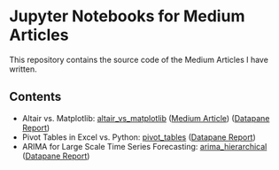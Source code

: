 # Jupyter Notebooks for Medium Articles

This repository contains the source code of the Medium Articles I have written.

## Contents

* Altair vs. Matplotlib: [altair_vs_matplotlib](altair_vs_matplotlib) ([Medium Article](https://towardsdatascience.com/altair-vs-matplotlib-69ac4979d112?sk=f4ae2fba79059825cba78f8b797765db)) ([Datapane Report](https://datapane.com/u/eugene/reports/altair-vs-matplotlib/
))
* Pivot Tables in Excel vs. Python: [pivot_tables](pivot_tables) ([Datapane Report](https://datapane.com/u/eugene/reports/pivot-tables-in-excel-vs-python/))
* ARIMA for Large Scale Time Series Forecasting: [arima_hierarchical](arima_hierarchical) ([Datapane Report](https://datapane.com/u/eugene/reports/arima-for-hierarchical-time-series-forecasting/))
